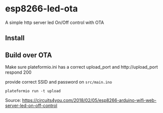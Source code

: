 # esp8266-led-ota
A simple http server led On/Off control with OTA 

## Install


## Build over OTA
Make sure plateformio.ini has a correct upload_port and http://upload_port respond 200

provide correct SSID and password on `src/main.ino`

`plateformio run -t upload`


Source: https://circuits4you.com/2018/02/05/esp8266-arduino-wifi-web-server-led-on-off-control
